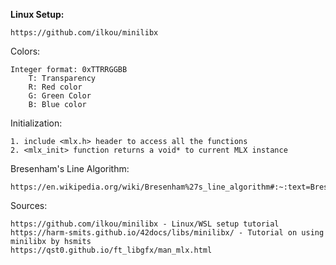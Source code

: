 **Linux Setup:**

	https://github.com/ilkou/minilibx

Colors:

	Integer format: 0xTTRRGGBB
		T: Transparency
		R: Red color
		G: Green Color
		B: Blue color

Initialization:

	1. include <mlx.h> header to access all the functions
	2. <mlx_init> function returns a void* to current MLX instance


Bresenham's Line Algorithm:
	
	https://en.wikipedia.org/wiki/Bresenham%27s_line_algorithm#:~:text=Bresenham's%20line%20algorithm%20is%20a,straight%20line%20between%20two%20points.

Sources:

	https://github.com/ilkou/minilibx - Linux/WSL setup tutorial
	https://harm-smits.github.io/42docs/libs/minilibx/ - Tutorial on using minilibx by hsmits
	https://qst0.github.io/ft_libgfx/man_mlx.html
